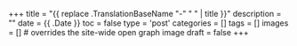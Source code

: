 +++
title = "{{ replace .TranslationBaseName "-" " " | title }}"
description = ""
date = {{ .Date }}
toc = false
type = 'post'
categories = []
tags = []
images = [] # overrides the site-wide open graph image
draft = false
+++

